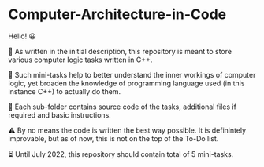 # Computer-Architecture-in-Code

Hello! 😀

💭 As written in the initial description, this repository is meant to store
various computer logic tasks written in C++.

💭 Such mini-tasks help to better understand the inner workings of
computer logic, yet broaden the knowledge of programming language
used (in this instance C++) to actually do them.

💭 Each sub-folder contains source code of the tasks, additional files
if required and basic instructions.

⚠️ By no means the code is written the best way possible. It is definintely
improvable, but as of now, this is not on the top of the To-Do list.

⏳ Until July 2022, this repository should contain total of 5 mini-tasks.
